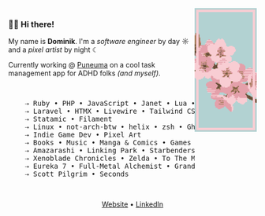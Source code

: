 <img src="https://raw.githubusercontent.com/dotninth/dotninth/master/assets/sakura.png" width="25%" align="right" alt="Pixel Art sakura" />

### 👋🏻 Hi there!

My name is **Dominik**. I'm a _software engineer_ by day ☼ and a _pixel artist_ by night ☾

Currently working @ <a href="https://puneuma.com">Puneuma</a> on a cool task management app for ADHD folks _(and myself)_.

<br />

<pre>
    ⇢ Ruby • PHP • JavaScript • Janet • Lua • Odin
    ⇢ Laravel • HTMX • Livewire • Tailwind CSS • AlpineJS • VueJS
    ⇢ Statamic • Filament
    ⇢ Linux • not-arch-btw • helix • zsh • Ghostty • Thinkpads
    ⇢ Indie Game Dev • Pixel Art
    ⇢ Books • Music • Manga & Comics • Games • Sometimes Anime
    ⇢ Amazarashi • Linking Park • Starbenders
    ⇢ Xenoblade Chronicles • Zelda • To The Moon • Guild Wars (1/2)
    ⇢ Eureka 7 • Full-Metal Alchemist • Grand Blue
    ⇢ Scott Pilgrim • Seconds
</pre>

<br />

<p align="center">
  <a href="https://yard77.dev">Website</a> •
  <a href="https://www.linkedin.com/in/lokkhart/">LinkedIn</a>
</p>
